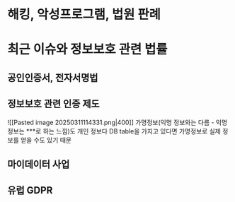 # 해킹, 악성프로그램, 법원 판례

# 최근 이슈와 정보보호 관련 법률

## 공인인증서, 전자서명법
## 정보보호 관련 인증 제도
![[Pasted image 20250311114331.png|400]]
가명정보(익명 정보와는 다름 - 익명정보는 \*\*\*로 하는 느낌)도 개인 정보다
DB table을 가지고 있다면 가명정보로 실제 정보를 얻을 수도 있기 때문
## 마이데이터 사업
## 유럽 GDPR